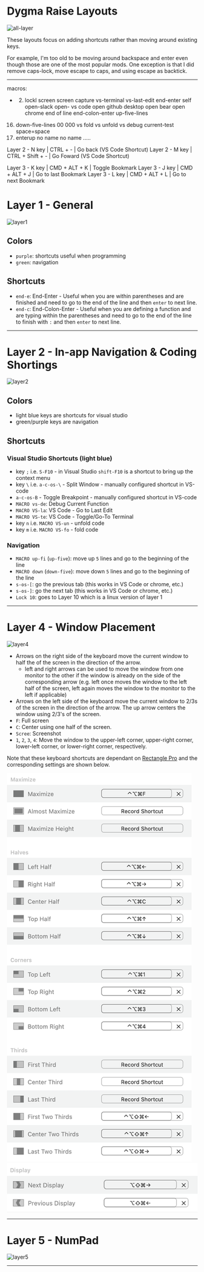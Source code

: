 # Dygma Raise Layouts

![all-layer](images/layer-all.png)

These layouts focus on adding shortcuts rather than moving around existing keys.

For example, I'm too old to be moving around backspace and enter even though those are one of the most popular mods. One exception is that I did remove caps-lock, move escape to caps, and using escape as backtick.

---


macros:
- 2. lockl screen
screen capture
vs-terminal
vs-last-edit
end-enter
self
open-slack
open- vs code
open github desktop
open bear
open chrome
end of line
end-colon-enter
up-five-lines
16. down-five-lines
00
000
vs fold
vs unfold
vs debug current-test
space=space
23. enterup
no name
no name
.....


Layer 2 - N key | CTRL + - | Go back (VS Code Shortcut) 
Layer 2 - M key | CTRL + Shift + - | Go Foward (VS Code Shortcut) 

Layer 3 - K key | CMD + ALT + K | Toggle Bookmark
Layer 3 - J key | CMD + ALT + J | Go to last Bookmark
Layer 3 - L key | CMD + ALT + L | Go to next Bookmark


# Layer 1 - General

![layer1](images/layer-1.png)


## Colors

- `purple`: shortcuts useful when programming
- `green`: navigation 

## Shortcuts

- `end-e`: End-Enter - Useful when you are within parentheses and are finished and need to go to the end of the line and then `enter` to next line.
- `end-c`: End-Colon-Enter - Useful when you are defining a function and are typing within the parentheses and need to go to the end of the line to finish with `:` and then `enter` to next line.

---

# Layer 2 - In-app Navigation & Coding Shortings

![layer2](images/layer-2.png)

## Colors

- light blue keys are shortcuts for visual studio 
- green/purple keys are navigation

## Shortcuts

### Visual Studio Shortcuts (light blue)

- key `;` i.e. `S-F10` - in Visual Studio `shift-F10` is a shortcut to bring up the context menu
- key `\` i.e. `a-c-os-\` - Split Window - manually configured shortcut in VS-code
- `a-c-os-B` - Toggle Breakpoint - manually configured shortcut in VS-code
- `MACRO vs-de`: Debug Current Function
- `MACRO VS-la`: VS Code - Go to Last Edit
- `MACRO VS-te`: VS Code - Toggle/Go-To Terminal
- key `n` i.e. `MACRO VS-un` - unfold code
- key `m` i.e. `MACRO VS-fo` - fold code

### Navigation

- `MACRO up-fi` (`up-five`): move up `5` lines and go to the beginning of the line
- `MACRO down` (`down-five`): move down `5` lines and go to the beginning of the line
- `s-os-[`: go the previous tab (this works in VS Code or chrome, etc.)
- `s-os-]`: go the next tab (this works in VS Code or chrome, etc.)
- `Lock 10`: goes to Layer 10 which is a linux version of layer 1

---

# Layer 4 - Window Placement

![layer4](images/layer-4.png)

- Arrows on the right side of the keyboard move the current window to half the of the screen in the direction of the arrow.
    - left and right arrows can be used to move the window from one monitor to the other if the window is already on the side of the corresponding arrow (e.g. left once moves the window to the left half of the screen, left again moves the window to the monitor to the left if applicable)
- Arrows on the left side of the keyboard move the current window to 2/3s of the screen in the direction of the arrow. The up arrow centers the window using 2/3's of the screen.
- `F`: Full screen
- `C`: Center using one half of the screen.
- `Scree`: Screenshot
- `1`, `2`, `3`, `4`: Move the window to the upper-left corner, upper-right corner, lower-left corner, or lower-right corner, respectively.


Note that these keyboard shortcuts are dependant on [Rectangle Pro](https://rectangleapp.com/pro) and the corresponding settings are shown below.

![rectangle1](images/rectangle-1.png)
![rectangle2](images/rectangle-2.png)


---

# Layer 5 - NumPad

![layer5](images/layer-5.png)


---
